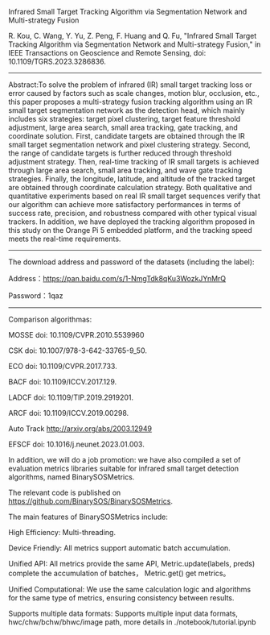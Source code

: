 Infrared Small Target Tracking Algorithm via Segmentation Network and Multi-strategy Fusion

R. Kou, C. Wang, Y. Yu, Z. Peng, F. Huang and Q. Fu, "Infrared Small Target Tracking Algorithm via Segmentation Network and Multi-strategy Fusion," in IEEE Transactions on Geoscience and Remote Sensing, doi: 10.1109/TGRS.2023.3286836.
_____________________________________________________________________________________________________________________________________________________________________
Abstract:To solve the problem of infrared (IR) small target tracking loss or error caused by factors such as scale changes, motion blur, occlusion, etc., this paper proposes a multi-strategy fusion tracking algorithm using an IR small target segmentation network as the detection head, which mainly includes six strategies: target pixel clustering, target feature threshold adjustment, large area search, small area tracking, gate tracking, and coordinate solution. First, candidate targets are obtained through the IR small target segmentation network and pixel clustering strategy. Second, the range of candidate targets is further reduced through threshold adjustment strategy. Then, real-time tracking of IR small targets is achieved through large area search, small area tracking, and wave gate tracking strategies. Finally, the longitude, latitude, and altitude of the tracked target are obtained through coordinate calculation strategy. Both qualitative and quantitative experiments based on real IR small target sequences verify that our algorithm can achieve more satisfactory performances in terms of success rate, precision, and robustness compared with other typical visual trackers. In addition, we have deployed the tracking algorithm proposed in this study on the Orange Pi 5 embedded platform, and the tracking speed meets the real-time requirements.
___________________________________________________________________________________________________________________________________________________________________
The download address and password of the datasets (including the label):


Address：https://pan.baidu.com/s/1-NmgTdk8qKu3WozkJYnMrQ 


Password：1qaz
_____________________________________________________________________________________________________________________________________________________________________
Comparison algorithmas:

MOSSE       doi: 10.1109/CVPR.2010.5539960

CSK         doi: 10.1007/978-3-642-33765-9_50.

ECO         doi: 10.1109/CVPR.2017.733.

BACF        doi: 10.1109/ICCV.2017.129.

LADCF       doi: 10.1109/TIP.2019.2919201.

ARCF        doi: 10.1109/ICCV.2019.00298.

Auto Track  http://arxiv.org/abs/2003.12949

EFSCF       doi: 10.1016/j.neunet.2023.01.003.

In addition, we will do a job promotion: we have also compiled a set of evaluation metrics libraries suitable for infrared small target detection algorithms, named BinarySOSMetrics.

The relevant code is published on https://github.com/BinarySOS/BinarySOSMetrics.

The main features of BinarySOSMetrics include:

High Efficiency: Multi-threading.

Device Friendly: All metrics support automatic batch accumulation.

Unified API: All metrics provide the same API, Metric.update(labels, preds) complete the accumulation of batches， Metric.get() get metrics。

Unified Computational: We use the same calculation logic and algorithms for the same type of metrics, ensuring consistency between results.

Supports multiple data formats: Supports multiple input data formats, hwc/chw/bchw/bhwc/image path, more details in ./notebook/tutorial.ipynb
